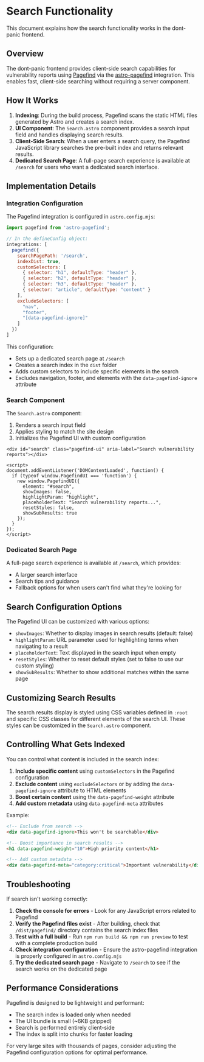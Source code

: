 # Search Functionality

This document explains how the search functionality works in the dont-panic frontend.

## Overview

The dont-panic frontend provides client-side search capabilities for vulnerability reports using [Pagefind](https://pagefind.app/) via the [astro-pagefind](https://github.com/shishkin/astro-pagefind) integration. This enables fast, client-side searching without requiring a server component.

## How It Works

1. **Indexing**: During the build process, Pagefind scans the static HTML files generated by Astro and creates a search index.
2. **UI Component**: The `Search.astro` component provides a search input field and handles displaying search results.
3. **Client-Side Search**: When a user enters a search query, the Pagefind JavaScript library searches the pre-built index and returns relevant results.
4. **Dedicated Search Page**: A full-page search experience is available at `/search` for users who want a dedicated search interface.

## Implementation Details

### Integration Configuration

The Pagefind integration is configured in `astro.config.mjs`:

```javascript
import pagefind from 'astro-pagefind';

// In the defineConfig object:
integrations: [
  pagefind({
    searchPagePath: '/search',
    indexDist: true,
    customSelectors: [
      { selector: "h1", defaultType: "header" },
      { selector: "h2", defaultType: "header" },
      { selector: "h3", defaultType: "header" },
      { selector: "article", defaultType: "content" }
    ],
    excludeSelectors: [
      "nav", 
      "footer",
      "[data-pagefind-ignore]"
    ]
  })
]
```

This configuration:
- Sets up a dedicated search page at `/search`
- Creates a search index in the `dist` folder
- Adds custom selectors to include specific elements in the search
- Excludes navigation, footer, and elements with the `data-pagefind-ignore` attribute

### Search Component

The `Search.astro` component:

1. Renders a search input field
2. Applies styling to match the site design
3. Initializes the Pagefind UI with custom configuration

```astro
<div id="search" class="pagefind-ui" aria-label="Search vulnerability reports"></div>

<script>
document.addEventListener('DOMContentLoaded', function() {
  if (typeof window.PagefindUI === 'function') {
    new window.PagefindUI({
      element: "#search",
      showImages: false,
      highlightParam: "highlight",
      placeholderText: "Search vulnerability reports...",
      resetStyles: false,
      showSubResults: true
    });
  }
});
</script>
```

### Dedicated Search Page

A full-page search experience is available at `/search`, which provides:

- A larger search interface
- Search tips and guidance
- Fallback options for when users can't find what they're looking for

## Search Configuration Options

The Pagefind UI can be customized with various options:

- `showImages`: Whether to display images in search results (default: false)
- `highlightParam`: URL parameter used for highlighting terms when navigating to a result
- `placeholderText`: Text displayed in the search input when empty
- `resetStyles`: Whether to reset default styles (set to false to use our custom styling)
- `showSubResults`: Whether to show additional matches within the same page

## Customizing Search Results

The search results display is styled using CSS variables defined in `:root` and specific CSS classes for different elements of the search UI. These styles can be customized in the `Search.astro` component.

## Controlling What Gets Indexed

You can control what content is included in the search index:

1. **Include specific content** using `customSelectors` in the Pagefind configuration
2. **Exclude content** using `excludeSelectors` or by adding the `data-pagefind-ignore` attribute to HTML elements
3. **Boost certain content** using the `data-pagefind-weight` attribute
4. **Add custom metadata** using `data-pagefind-meta` attributes

Example:

```html
<!-- Exclude from search -->
<div data-pagefind-ignore>This won't be searchable</div>

<!-- Boost importance in search results -->
<h1 data-pagefind-weight="10">High priority content</h1>

<!-- Add custom metadata -->
<div data-pagefind-meta="category:critical">Important vulnerability</div>
```

## Troubleshooting

If search isn't working correctly:

1. **Check the console for errors** - Look for any JavaScript errors related to Pagefind
2. **Verify the Pagefind files exist** - After building, check that `/dist/pagefind/` directory contains the search index files
3. **Test with a full build** - Run `npm run build && npm run preview` to test with a complete production build
4. **Check integration configuration** - Ensure the astro-pagefind integration is properly configured in `astro.config.mjs`
5. **Try the dedicated search page** - Navigate to `/search` to see if the search works on the dedicated page

## Performance Considerations

Pagefind is designed to be lightweight and performant:

- The search index is loaded only when needed
- The UI bundle is small (~6KB gzipped)
- Search is performed entirely client-side
- The index is split into chunks for faster loading

For very large sites with thousands of pages, consider adjusting the Pagefind configuration options for optimal performance.